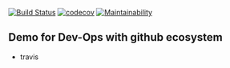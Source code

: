 [![Build Status](https://travis-ci.org/qct-snippets/devops-demo.svg?branch=master)](https://travis-ci.org/qct-snippets/devops-demo)
[![codecov](https://codecov.io/gh/qct-snippets/devops-demo/branch/master/graph/badge.svg)](https://codecov.io/gh/qct-snippets/devops-demo)
[![Maintainability](https://api.codeclimate.com/v1/badges/c3324f274f39af189f16/maintainability)](https://codeclimate.com/github/qct-snippets/devops-demo/maintainability)
## Demo for Dev-Ops with github ecosystem

* travis 
